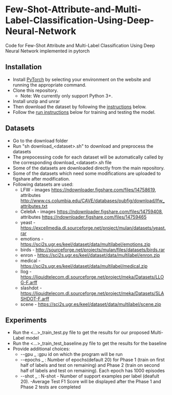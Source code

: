 # Few-Shot-Attribute-and-Multi-Label-Classification-Using-Deep-Neural-Network
Code for Few-Shot Attribute and Multi-Label Classification Using Deep Neural Network implemented in pytorch

## Installation
- Install [PyTorch](http://pytorch.org/) by selecting your environment on the website and running the appropriate command.
- Clone this repository.
  * Note: We currently only support Python 3+.
- Install unzip and unrar
- Then download the dataset by following the [instructions](#Datasets) below.
- Follow the [run instructions](#Eperiments) below for training and testing the model.

## Datasets
- Go to the download folder
- Run "sh download_&lt;dataset&gt;.sh" to download and preprocess the datasets
- The prepocessing code for each dataset will be automatically called by the corresponding download_&lt;dataset&gt;.sh file
- Some of the datasets are downloaded directly from the main repository.
- Some of the datasets which need some modifications are uploaded to figshare after modification. 
- Following datasets are used:
  * LFW - images https://ndownloader.figshare.com/files/14758619, attributes http://www.cs.columbia.edu/CAVE/databases/pubfig/download/lfw_attributes.txt
  * CelebA - images https://ndownloader.figshare.com/files/14759408, attributes https://ndownloader.figshare.com/files/14759465
  * yeast - https://excellmedia.dl.sourceforge.net/project/mulan/datasets/yeast.rar
  * emotions - https://sci2s.ugr.es/keel/dataset/data/multilabel/emotions.zip
  * birds - http://sourceforge.net/projects/mulan/files/datasets/birds.rar
  * enron - https://sci2s.ugr.es/keel/dataset/data/multilabel/enron.zip
  * medical - https://sci2s.ugr.es/keel/dataset/data/multilabel/medical.zip
  * llog - https://liquidtelecom.dl.sourceforge.net/project/meka/Datasets/LLOG-F.arff
  * slashdot - https://liquidtelecom.dl.sourceforge.net/project/meka/Datasets/SLASHDOT-F.arff
  * scene - https://sci2s.ugr.es/keel/dataset/data/multilabel/scene.zip

## Experiments
- Run the &lt;...&gt;_train_test.py file to get the results for our proposed Multi-Label model
- Run the &lt;...&gt;_train_test_baseline.py file to get the results for the baseline
- Provide additional choices:
  * --gpu _ :gpu id on which the program will be run
  * --epochs _ : Number of epochs(default 20) for Phase 1 (train on first half of labels and test on remaining) and Phase 2 (train on second half of labels and test on remaining). Each epoch has 1000 episodes
  * --shot _ : N-shot - Number of support examples per label (deafult 20).
-Average Test F1 Score will be displayed after the Phase 1 and Phase 2 tests are completed
